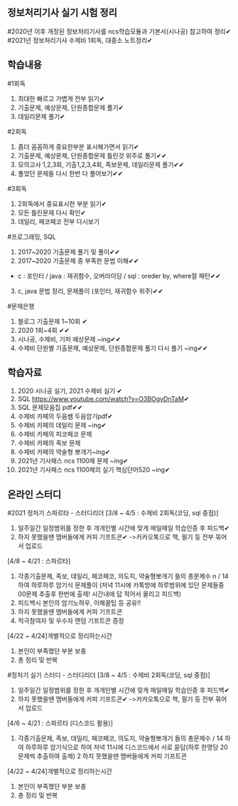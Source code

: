 ## 정보처리기사 실기 시험 정리
#2020년 이후 개정된 정보처리기사를 ncs학습모듈과 기본서(시나공) 참고하여 정리✔<br>
#2021년 정보처리기사 수제비 1회독, 대중소 노트정리✔

## 학습내용
#1회독
1. 최대한 빠르고 가볍게 전부 읽기✔
2. 기출문제, 예상문제, 단원종합문제 풀기✔
3. 데일리문제 풀기✔

#2회독
1. 좀더 꼼꼼하게 중요한부분 표시해가면서 읽기✔
2. 기출문제, 예상문제, 단원종합문제 틀린것 위주로 풀기✔✔
3. 모의고사 1,2,3회, 기출1,2,3,4회, 족보문제, 데일리문제 풀기✔✔
4. 풀었던 문제들 다시 한번 다 풀어보기✔✔

#3회독
1. 2회독에서 중요표시한 부분 읽기✔
2. 모든 틀린문제 다시 확인✔
3. 데일리, 페코페코 전부 다시보기

#프로그래밍, SQL
1. 2017~2020 기출문제 풀기 및 풀이✔✔
2. 2017~2020 기출문제 중 부족한 문법 이해✔✔
 - c : 포인터 / java : 재귀함수, 오버라이딩 / sql : oreder by, where절 패턴✔✔
3. c, java 문법 정리, 문제풀이 (포인터, 재귀함수 위주)✔✔

#문제은행
1. 블로그 기출문제 1~10회 ✔
2. 2020 1회~4회 ✔✔
3. 시나공, 수제비, 기퍼 예상문제 ~ing✔✔
4. 수제비 단원별 기출문제, 예상문제, 단원종합문제 풀기 다시 풀기 ~ing✔✔

## 학습자료
1. 2020 시나공 실기, 2021 수제비 실기 ✔
2. SQL <https://www.youtube.com/watch?v=O3BOgvDnTaM>✔
3. SQL 문제모음집 pdf✔✔
3. 수제비 카페의 두음쌤 두음암기pdf✔
4. 수제비 카페의 데일리 문제 ~ing✔
5. 수제비 카페의 피코페코 문제
6. 수제비 카페의 족보 문제
7. 수제비 카페의 약술형 뽀개기~ing✔
8. 2021년 기사패스 ncs 1100제 문제 ~ing✔
9. 2021년 기사패스 ncs 1100제의 실기 핵심단어520 ~ing✔

## 온라인 스터디
#2021 정처기 스파르타 - 스터디리더
[3/8 ~ 4/5 : 수제비 2회독(코딩, sql 중점)]
1. 일주일간 일정범위를 정한 후 개개인별 시간에 맞게 매일매일 학습인증 후 피드백✔
2. 하지 못했을땐 맴버들에게 커피 기프트콘✔
->카카오톡으로 책, 필기 등 전부 묶어서 업로드

[4/8 ~ 4/21 : 스파르타]
1. 각종기출문제, 족보, 데일리, 페코페코, 의도지, 약술형뽀개기 들의 총문제수 n / 14  하여 하루하루 암기식 문제풀이
(저녁 11시에 카톡방에 하루범위에 있던 문제들중 00문제 추출후 한번에 출제! 시간내에 답 적어서 올리고 피드백)
2. 피드백시 본인의 암기노하우, 이해꿀팁 등 공유!!
3. 하지 못했을땐 맴버들에게 커피 기프트콘
4. 적극참여자 및 우수자 랜덤 기프트콘 증정

[4/22 ~ 4/24]개별적으로 정리하는시간
1. 본인이 부족했던 부분 보충
2.  총 정리 및 반복

#정처기 실기 스터디 - 스터디리더
[3/8 ~ 4/5 : 수제비 2회독(코딩, sql 중점)]
1. 일주일간 일정범위를 정한 후 개개인별 시간에 맞게 매일매일 학습인증 후 피드백✔
2. 하지 못했을땐 맴버들에게 커피 기프트콘✔
->카카오톡으로 책, 필기 등 전부 묶어서 업로드

[4/6 ~ 4/21 : 스파르타 (디스코드 활용)]
1. 각종기출문제, 족보, 데일리, 페코페코, 의도지, 약술형뽀개기 들의 총문제수 / 14  하여 하루하루  암기식으로 하여 저녁 11시에 디스코드에서 서로 묻답(하루 한명당 20문제씩 추출하여 출제)
2 하지 못했을땐 맴버들에게 커피 기프트콘

[4/22 ~ 4/24]개별적으로 정리하는시간
1. 본인이 부족했던 부분 보충
2.  총 정리 및 반복
